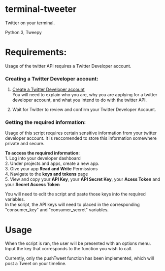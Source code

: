 # terminal-tweeter
Twitter on your terminal.  

Python 3, Tweepy

# Requirements:
Usage of the twitter API requires a Twitter Developer account.

### Creating a Twitter Developer account:
1. [Create a Twitter Developer account](https://developer.twitter.com/en/apply)  
  You will need to explain who you are, why you are applying for a twitter developer account, and what you intend to do with the twitter API.

2. Wait for Twitter to review and confirm your Twitter Developer Account.

### Getting the required information:
Usage of this script requires certain sensitive information from your twitter developer account. It is reccomended to store this information somewhere private and secure.

**To access the required information:**  
    1. Log into your developer dashboard  
    2. Under projects and apps, create a new app.  
    3. Give your app __**Read and Write**__ Permissions  
    4. Navigate to the __**keys and tokens**__ page  
    5. View and copy your **API Key**, your **API Secret Key**, your **Acess Token** and your **Secret Access Token**  

You will need to edit the script and paste those keys into the required variables.  
In the script, the API keys will need to placed in the corresponding "consumer_key" and "consumer_secret" variables.

# Usage

When the script is ran, the user will be presented with an options menu.  
Input the key that corresponds to the function you wish to call.  

Currently, only the pushTweet function has been implemented, which will post a Tweet on your timeline.  
